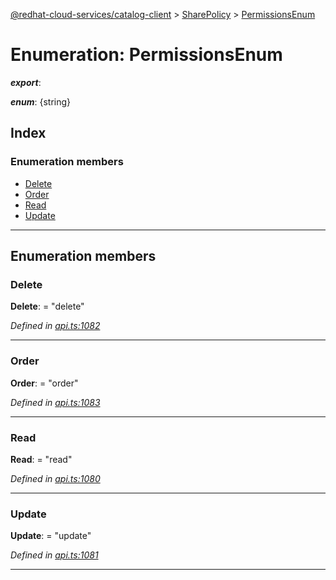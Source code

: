[@redhat-cloud-services/catalog-client](../README.md) > [SharePolicy](../modules/sharepolicy.md) > [PermissionsEnum](../enums/sharepolicy.permissionsenum.md)

# Enumeration: PermissionsEnum

*__export__*: 

*__enum__*: {string}

## Index

### Enumeration members

* [Delete](sharepolicy.permissionsenum.md#delete)
* [Order](sharepolicy.permissionsenum.md#order)
* [Read](sharepolicy.permissionsenum.md#read)
* [Update](sharepolicy.permissionsenum.md#update)

---

## Enumeration members

<a id="delete"></a>

###  Delete

**Delete**:  = "delete"

*Defined in [api.ts:1082](https://github.com/RedHatInsights/javascript-clients/blob/master/packages/catalog/api.ts#L1082)*

___
<a id="order"></a>

###  Order

**Order**:  = "order"

*Defined in [api.ts:1083](https://github.com/RedHatInsights/javascript-clients/blob/master/packages/catalog/api.ts#L1083)*

___
<a id="read"></a>

###  Read

**Read**:  = "read"

*Defined in [api.ts:1080](https://github.com/RedHatInsights/javascript-clients/blob/master/packages/catalog/api.ts#L1080)*

___
<a id="update"></a>

###  Update

**Update**:  = "update"

*Defined in [api.ts:1081](https://github.com/RedHatInsights/javascript-clients/blob/master/packages/catalog/api.ts#L1081)*

___

